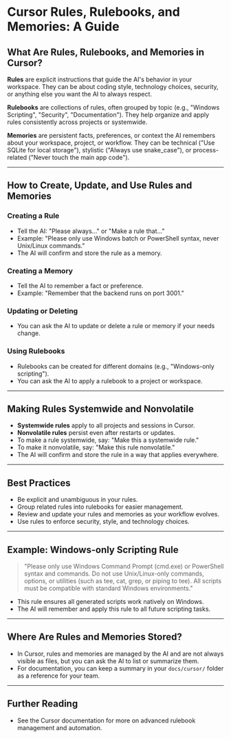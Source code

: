 # Cursor Rules, Rulebooks, and Memories: A Guide

## What Are Rules, Rulebooks, and Memories in Cursor?

**Rules** are explicit instructions that guide the AI's behavior in your workspace. They can be about coding style, technology choices, security, or anything else you want the AI to always respect.

**Rulebooks** are collections of rules, often grouped by topic (e.g., "Windows Scripting", "Security", "Documentation"). They help organize and apply rules consistently across projects or systemwide.

**Memories** are persistent facts, preferences, or context the AI remembers about your workspace, project, or workflow. They can be technical ("Use SQLite for local storage"), stylistic ("Always use snake_case"), or process-related ("Never touch the main app code").

---

## How to Create, Update, and Use Rules and Memories

### Creating a Rule
- Tell the AI: "Please always..." or "Make a rule that..."
- Example: "Please only use Windows batch or PowerShell syntax, never Unix/Linux commands."
- The AI will confirm and store the rule as a memory.

### Creating a Memory
- Tell the AI to remember a fact or preference.
- Example: "Remember that the backend runs on port 3001."

### Updating or Deleting
- You can ask the AI to update or delete a rule or memory if your needs change.

### Using Rulebooks
- Rulebooks can be created for different domains (e.g., "Windows-only scripting").
- You can ask the AI to apply a rulebook to a project or workspace.

---

## Making Rules Systemwide and Nonvolatile

- **Systemwide rules** apply to all projects and sessions in Cursor.
- **Nonvolatile rules** persist even after restarts or updates.
- To make a rule systemwide, say: "Make this a systemwide rule."
- To make it nonvolatile, say: "Make this rule nonvolatile."
- The AI will confirm and store the rule in a way that applies everywhere.

---

## Best Practices
- Be explicit and unambiguous in your rules.
- Group related rules into rulebooks for easier management.
- Review and update your rules and memories as your workflow evolves.
- Use rules to enforce security, style, and technology choices.

---

## Example: Windows-only Scripting Rule

> "Please only use Windows Command Prompt (cmd.exe) or PowerShell syntax and commands. Do not use Unix/Linux-only commands, options, or utilities (such as tee, cat, grep, or piping to tee). All scripts must be compatible with standard Windows environments."

- This rule ensures all generated scripts work natively on Windows.
- The AI will remember and apply this rule to all future scripting tasks.

---

## Where Are Rules and Memories Stored?
- In Cursor, rules and memories are managed by the AI and are not always visible as files, but you can ask the AI to list or summarize them.
- For documentation, you can keep a summary in your `docs/cursor/` folder as a reference for your team.

---

## Further Reading
- See the Cursor documentation for more on advanced rulebook management and automation. 
